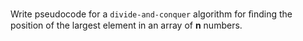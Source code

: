 Write pseudocode for a ```divide-and-conquer``` algorithm for ﬁnding the position of the largest element in an array of **n** numbers.
